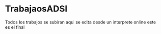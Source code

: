 TrabajaosADSI
=============

 Todos los trabajos se subiran aqui se edita desde un interprete online 
este es el final 
